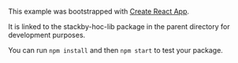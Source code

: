 This example was bootstrapped with [Create React App](https://github.com/facebook/create-react-app).

It is linked to the stackby-hoc-lib package in the parent directory for development purposes.

You can run `npm install` and then `npm start` to test your package.
